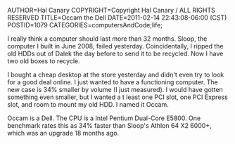 AUTHOR=Hal Canary
COPYRIGHT=Copyright Hal Canary / ALL RIGHTS RESERVED
TITLE=Occam the Dell
DATE=2011-02-14 22:43:08-06:00 (CST)
POSTID=1079
CATEGORIES=computersAndCode;life;

I really think a computer should last more than 32 months. Sloop, the computer I built in June 2008, failed yesterday. Coincidentally, I ripped the old HDDs out of Dalek the day before to send it to be recycled. Now I have two old boxes to recycle.

I bought a cheap desktop at the store yesterday and didn't even try to look for a good deal online. I just wanted to have a functioning computer. The new case is 34% smaller by volume (I just measured). I would have gotten something even smaller, but I wanted a t least one PCI slot, one PCI Express slot, and room to mount my old HDD. I named it Occam.

Occam is a Dell. The CPU is a Intel Pentium Dual-Core E5800. One benchmark rates this as 34% faster than Sloop's Athlon 64 X2 6000+, which was an upgrade 18 months ago.
